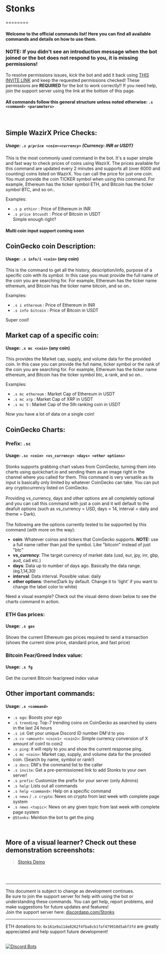 # Stonks &nbsp;

========

#### Welcome to the official commands list! Here you can find all available commands and details on how to use them. <br>

### NOTE: If you didn't see an introduction message when the bot joined or the bot does not respond to you, it is missing permissions! 

To resolve permissions issues, kick the bot and add it back using [THIS INVITE LINK](https://discord.com/api/oauth2/authorize?client_id=844842149006802944&permissions=4161141840&redirect_uri=http%3A%2F%2Flocalhost%3A5000&scope=bot) and keep the requested permissions checked! These permissions are **REQUIRED** for the bot to work correctly!! If you need help, join the support server using the link at the bottom of this page.

#### All commands follow this general structure unless noted otherwise: `.s <command> <parameters>`

<br>

## Simple WazirX Price Checks:
##### Usage: `.s p/price <coin><currency>` (Currency: INR or USDT)
This is the most commonly used command in the bot. It's a super simple and fast way to check prices of coins using WazirX. The prices available for this command are updated every 2 minutes and supports all (over 6000 and counting) coins listed on WazirX. You can call the price for just one coin. You must provide the coin TICKER symbol when using this command. For example, Ethereum has the ticker symbol ETH, and Bitcoin has the ticker symbol BTC, and so on..<br>

Examples:
+ `.s p ethinr` : Price of Ethereum in INR
+ `.s price btcusdt` : Price of Bitcoin in USDT<br>
Simple enough right?

#### Multi coin input support coming soon

## CoinGecko coin Description:
#### Usage: `.s info/i <coin>` (any coin)
This is the command to get all the history, description/info, purpose of a specific coin with its symbol.
In this case you must provide the full name of the coin you are searching for. For example, Ethereum has the ticker name ethereum, and Bitcoin has the ticker name bitcoin, and so on..<br>

Examples:
+ `.s i ethereum` : Price of Ethereum in INR
+ `.s info bitcoin` : Price of Bitcoin in USDT<br>

Super cool!

## Market cap of a specific coin:
#### Usage: `.s mc <coin>` (any coin)
This provides the Market cap, supply, and volume data for the provided coin.
In this case you can provide the full name, ticker symbol or the rank of the coin you are searching for. For example, Ethereum has the ticker name ethereum, and Bitcoin has the ticker symbol btc, a rank, and so on..<br>

Examples:
+ `.s mc ethereum` : Market Cap of Ethereum in USDT
+ `.s mc xrp` : Market Cap of XRP in USDT<br>
+ `.s mc 5` : Market Cap of the 5th ranking coin in USDT<br>

Now you have a lot of data on a single coin!

## CoinGecko Charts:
### Prefix: `.sc`
#### Usage: `.sc <coin> <vs_currency> <days> <other options>`
Stonks supports grabbing chart values from CoinGecko, turning them into charts using quickchart.io and sending them as an image right in the channel where you called for them.
This command is very versatile as its input is basically only limited by whatever CoinGecko can take. You can put any cryptocurrency listed on CoinGecko.
<br><br>Providing vs_currency, days and other options are all completely optional and you can call this command with just a coin and it will default to the deafult options (such as vs_currency = USD, days = 14, interval = daily and theme = Dark). <br><br>The following are the options currently tested to be supported by this command (with more on the way):
+ **coin**: Whatever coinss and tickers that CoinGecko supports. **NOTE:** use a full name rather than just the symbol. Like "bitcoin" instead of just  "btc"
+ **vs_currency**: The target currency of market data (usd, eur, jpy, inr, gbp, aud, cad etc.)
+ **days**: Data up to number of days ago. Basically the data range. (eg.1,14,30)
+ **interval**: Data interval. Possible value: daily
+ **other options**: theme(Dark by default. Change it to 'light' if you want to change the label color to white)

Need a visual example? Check out the visual demo down below to see the charts command in action.
<br>

### ETH Gas prices:
#### Usage: `.s gas`
Shows the current Ethereum gas prices required to send a transaction (shows the current slow price, standard price, and fast price)

### Bitcoin Fear/Greed Index value:
#### Usage: `.s fg`
Get the current Bitcoin fear/greed index value

## Other important commands:
#### Usage: `.s <command>`

+ `.s ego`: Boosts your ego
+ `.s trending`: Top-7 trending coins on CoinGecko as searched by users in the last 24 hours
+ `.s id`: Get your unique Discord ID number DM'd to you
+ `.s cv <amount> <coin1> <coin2>`: Simple currency conversion of X amount of coin1 to coin2
+ `.s ping`: it will reply to you and show the current response ping.
+ `.s mc <coin>`: Market cap, supply, and volume data for the provided coin. (Search by name, symbol or rank!)
+ `.s docs`: DM's the command list to the caller
+ `.s invite`: Get a pre-permissioned link to add Stonks to your own server!
+ `.s prefix`: Customize the prefix for your server (only Admins)
+ `.s help`: Lists out all commands
+ `.s help <command>`: Help on a specific command
+ `.s news` / `.s crypto`: News on crypto from last week with complete page system
+ `.s news <topic>`: News on any given topic from last week with complete page system
+ `@Stonks`: Mention the bot to get the ping
<br>

## More of a visual learner? Check out these demonstration screenshots:

<blockquote class="imgur-embed-pub" lang="en" data-id="a/HEwdTsn"><a href="//imgur.com/a/HEwdTsn">Stonks Demo</a></blockquote>
<br><br>

---

This document is subject to change as development continues. <br>
Be sure to join the support server for help with using the bot or understanding these commands. You can get help, report problems, and make suggestions for future updates and features!<br>
Join the support server here: [discordapp.com/Stonks](https://discord.gg/2CFWHZGcAz)

---

ETH donations to: `0x161e9a11de8262f4fba8cb1faf479910d5abf3fd` are greatly appreciated and help support future development!
<br><br>

[![Discord Bots](https://discordbotslist.co/api/embed/844842149006802944)](https://discordbotslist.co/bots/844842149006802944)




